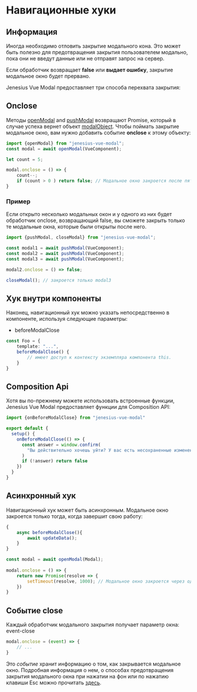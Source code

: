 # Навигационные хуки

## Информация
Иногда необходимо отловить закрытие модального кона. Это может быть полезно для предотвращения закрытия пользователем
модально, пока они не введут данные или не отправят запрос на сервер.

Если обработчик возвращает **false** или **выдает ошибку**, закрытие
модальное окно будет прервано.

Jenesius Vue Modal предоставляет три способа перехвата закрытия:

## Onclose
Методы [openModal](./guide-methods#open-modal) and [pushModal](./guide-methods#push-modal)
возвращают Promise, который в случае успеха
вернет объект [modalObject](./modal-object). Чтобы поймать закрытие
модальное окно, вам нужно добавить событие **onclose** к этому объекту:
```ts
import {openModal} from "jenesius-vue-modal";
const modal = await openModal(VueComponent);

let count = 5;

modal.onclose = () => {
    count--;
    if (count > 0 ) return false; // Модальное окно закроется после пяти попыток.
}
```
### Пример

Если открыто несколько модальных окон и у одного из них будет обработчик onclose, возвращающий false, вы сможете
закрыть только те модальные окна, которые были открыты после него.

```ts
import {pushModal, closeModal} from "jenesius-vue-modal";

const modal1 = await pushModal(VueComponent);
const modal2 = await pushModal(VueComponent);
const modal3 = await pushModal(VueComponent);

modal2.onclose = () => false;

closeModal(); // закроется только modal3
```

## Хук внутри компоненты
Наконец, навигационный хук можно указать непосредственно в компоненте, используя следующие параметры:
- beforeModalClose
```ts
const Foo = {
	template: "...",
	beforeModalClose() {
		// имеет доступ к контексту экземпляра компонента this.
	}
} 
```
## Composition Api
Хотя вы по-прежнему можете использовать встроенные функции, Jenesius Vue Modal предоставляет функции для Composition API:
```ts
import {onBeforeModalClose} from "jenesius-vue-modal"

export default {
  setup() {
    onBeforeModalClose(() => {
      const answer = window.confirm(
        "Вы действительно хочешь уйти? У вас есть несохраненные изменения!"
      )
      if (!answer) return false
    })
  }
}
```

## Асинхронный хук
Навигационный хук может быть асинхронным. Модальное окно закроется только тогда, когда завершит свою работу:
```ts
{
    async beforeModalClose(){
        await updateData();
    }
}
```
```ts
const modal = await openModal(Modal);
    
modal.onclose = () => {
    return new Promise(resolve => {
        setTimeout(resolve, 1000); // Модальное окно закроется через одну секунду.
    })
}
```

## Событие close
Каждый обработчик модального закрытия получает параметр окна: event-close
```ts
modal.onclose = (event) => {
	// ...
}
```
Это *событие* хранит информацию о том, как закрывается модальное окно. Подробная информация о нем, о способах предотвращения
закрытия модального окна при нажатии на фон или по нажатию клавиши Esc можно прочитать [здесь](./event-close).
